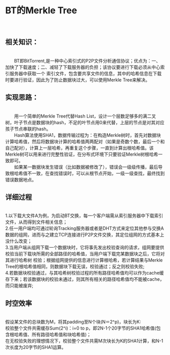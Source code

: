 <h1>BT的Merkle Tree</h1>
<br /><h2>相关知识：</h2>
<br />&emsp;&emsp;BT即BitTorrent,是一种中心索引式的P2P文件分析通信协议；优点为：一、加快了下载速度；二、减轻了下载服务器的负担；该协议要进行下载必须从中心索引服务器中获取一个
索引文件，包含要共享文件的信息，其中的哈希信息在下载时要进行验证，因此为了防止数据块过大，可以使用Merkle Tree来解决。
<br /><h2>实现思路：</h2>
<br />&emsp;&emsp;用一个简单的Merkle Tree代替Hash List，设计一个层数足够多的满二叉树，叶子节点是数据块的hash，不足的叶节点用0来代替，上层的节点是对其对应孩子节点串联的hash。
<br />&emsp;&emsp;Hash算法使用SHA1，数据传输过程为：在构造Merkle树时，首先对数据块计算哈希值，然后将数据块计算的哈希值两两配对（如果是奇数个数，最后一个和自己配对），计算上一层哈希，再重复这个步骤，一直到计算出根哈希值。该Merkle树可以用来进行完整性验证，在分布式环境下只要验证Merkle树根哈希一致即可。
<br />&emsp;&emsp;如果某一数据块发生错误（比如数据被修改了），错误会一级级传播，最后导致根哈希值不一致，在查找错误时，可以从根节点开始，一级一级查找，最终找到错误数据地点。
<br /><h2>详细过程</h2>
<br />1.以下载大文件A为例，为启动BT交换，每一个客户端需从索引服务器中下载索引文件，从而得到文件相关信息；
<br />2.任一用户端均可通过轮询Tracking服务器或者是DHT方式来定位其他参与交换A数据的组网，进而与之建立TCP连接进行P2P文件交换，其定位组网的方式基本上没什么改变；
<br />3.当用户端从组网下载一个数据块时，它将事先发出校验查询的请求，组网要提供校验当前下载块所需的全部路径的哈希值，当用户端下载完某数据块之后，它将对其进行哈希树
校验；根据组网提供的信息进行计算根哈希，若计算结果与Merkle Tree的根哈希值相同，则数据块下载无误，校验通过；反之则校验失败;
<br />4.若数据块校验通过，与其哈希树校验过程的所有路径哈希值均可以作为cache缓存下来；若该数据块的校验未通过，则其所有相关的路径哈希值均不能被cache，而只能被废弃;
<br /><h2>时空效率</h2>
<br />假设某文件的总块数为M，将其padding至N个块(N＝2^p)，块长为K:
<br />校验整个文件共需缓存Sum(2^i)：i=0 to p，即2N-1个20字节的SHA1哈希值(包含根哈希值、所有路径哈希值和块哈希值)；
<br />在无校验失败的理想情况下，校验整个文件共需M次块长为K的SHA1计算，和N-1次长度为20字节的SHA1运算。
